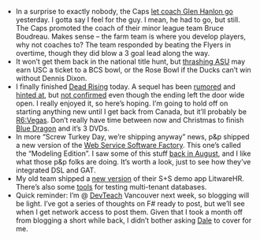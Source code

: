 -   In a surprise to exactly nobody, the Caps [let coach Glen Hanlon
    go](http://sports.espn.go.com/nhl/news/story?id=3123386) yesterday.
    I gotta say I feel for the guy. I mean, he had to go, but still. The
    Caps promoted the coach of their minor league team Bruce Boudreau.
    Makes sense – the farm team is where you develop players, why not
    coaches to? The team responded by beating the Flyers in overtime,
    though they did blow a 3 goal lead along the way.
-   It won’t get them back in the national title hunt, but [thrashing
    ASU](http://scores.espn.go.com/ncf/recap?gameId=273260009) may earn
    USC a ticket to a BCS bowl, or the Rose Bowl if the Ducks can’t win
    without Dennis Dixon.
-   I finally finished [Dead
    Rising](http://www.xbox.com/games/deadrising) today. A sequel has
    been
    [rumored](http://blog.wired.com/games/2007/04/capcom_dead_ris.html)
    and [hinted
    at](http://www.eurogamer.net/article.php?article_id=71678), but [not
    confirmed](http://www.xboxic.com/news/3327) even though the ending
    left the door wide open. I really enjoyed it, so here’s hoping. I’m
    going to hold off on starting anything new until I get back from
    Canada, but it’ll probably be
    [R6:Vegas](http://www.xbox.com/games/tomclancyrainbowsixvegas/).
    Don’t really have time between now and Christmas to finish [Blue
    Dragon](http://www.xbox.com/games/bluedragonxbox360/) and it’s 3
    DVDs.
-   In more “Screw Turkey Day, we’re shipping anyway” news, p&p shipped
    a new version of the [Web Service Software
    Factory](http://msdn2.microsoft.com/en-us/library/bb931187.aspx).
    This one’s called the “Modeling Edition”. I saw some of this stuff
    [back in
    August](http://devhawk.net/2007/08/01/Service+Factory+Customization+Workshop+Day+Two.aspx),
    and I like what those p&p folks are doing. It’s worth a look, just
    to see how they’ve integrated DSL and GAT.
-   My old team shipped a [new
    version](http://www.codeplex.com/LitwareHR/Release/ProjectReleases.aspx?ReleaseId=8439)
    of their S+S demo app LitwareHR. There’s also some
    [tools](http://www.codeplex.com/LitwareHR/Release/ProjectReleases.aspx?ReleaseId=8440)
    for testing multi-tenant databases.
-   Quick reminder: I’m @ [DevTeach](http://www.devteach.com/) Vancouver
    next week, so blogging will be light. I’ve got a series of thoughts
    on F\# ready to post, but we’ll see when I get network access to
    post them. Given that I took a month off from blogging a short while
    back, I didn’t bother asking
    [Dale](http://halfmybrain.spaces.live.com/) to cover for me.

